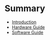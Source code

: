 # Summary

* [Introduction](README.md)
* [Hardware Guide](hardware-guide.md)
* [Software Guide](software.md)

